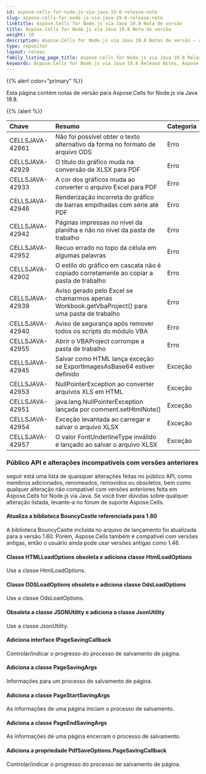 ```yaml
---
id: aspose-cells-for-node-js-via-java-19-8-release-note
slug: aspose-cells-for-node-js-via-java-19-8-release-note
linktitle: Aspose.Cells for Node.js via Java 19.8 Nota de versão
title: Aspose.Cells for Node.js via Java 19.8 Nota de versão
weight: 10
description: Aspose.Cells for Node.js via Java 19.8 Notas de versão – as últimas melhorias, novos recursos e correções
type: repositor
layout: releas
family_listing_page_title: Aspose.Cells for Node.js via Java 19.8 Release Note
keywords: Aspose.Cells for Node.js via Java 19.8 Release Notes, Aspose.Cells for Node.js via Java 19.8 updates and fixe
---
```

{{% alert color="primary" %}} 

Esta página contém notas de versão para Aspose.Cells for Node.js via Java 19.8.

{{% /alert %}} 

|**Chave**|**Resumo**|**Categoria**|
| :- | :- | :- |
|CELLSJAVA-42861|Não foi possível obter o texto alternativo da forma no formato de arquivo ODS|Erro|
|CELLSJAVA-42929|O título do gráfico muda na conversão de XLSX para PDF|Erro|
|CELLSJAVA-42933|A cor dos gráficos muda ao converter o arquivo Excel para PDF|Erro|
|CELLSJAVA-42946|Renderização incorreta do gráfico de barras empilhadas com série até PDF|Erro|
|CELLSJAVA-42942|Páginas impressas no nível da planilha e não no nível da pasta de trabalho|Erro|
|CELLSJAVA-42952|Recuo errado no topo da célula em algumas palavras|Erro|
|CELLSJAVA-42902|O estilo do gráfico em cascata não é copiado corretamente ao copiar a pasta de trabalho|Erro|
|CELLSJAVA-42939|Aviso gerado pelo Excel se chamarmos apenas Workbook.getVbaProject() para uma pasta de trabalho|Erro|
|CELLSJAVA-42940|Aviso de segurança após remover todos os scripts do módulo VBA|Erro|
|CELLSJAVA-42955|Abrir o VBAProject corrompe a pasta de trabalho|Erro|
|CELLSJAVA-42945|Salvar como HTML lança exceção se ExportImagesAsBase64 estiver definido|Exceção|
|CELLSJAVA-42953|NullPointerException ao converter arquivos XLS em HTML|Exceção|
|CELLSJAVA-42951|java.lang.NullPointerException lançada por comment.setHtmlNote()|Exceção|
|CELLSJAVA-42954|Exceção levantada ao carregar e salvar o arquivo XLSX|Exceção|
|CELLSJAVA-42957|O valor FontUnderlineType inválido é lançado ao salvar o arquivo XLSX|Exceção|
###  **Público API e alterações incompatíveis com versões anteriores**
seguir está uma lista de quaisquer alterações feitas no público API, como membros adicionados, renomeados, removidos ou obsoletos, bem como qualquer alteração não compatível com versões anteriores feita em Aspose.Cells for Node.js via Java. Se você tiver dúvidas sobre qualquer alteração listada, levante-a no fórum de suporte Aspose.Cells.
####  **Atualiza a biblioteca BouncyCastle referenciada para 1.60**
A biblioteca BouncyCastle incluída no arquivo de lançamento foi atualizada para a versão 1.60. Porém, Aspose.Cells também é compatível com versões antigas, então o usuário ainda pode usar versões antigas como 1.46.
####  **Classe HTMLLoadOptions obsoleta e adiciona classe HtmlLoadOptions**
Use a classe HtmlLoadOptions.
####  **Classe ODSLoadOptions obsoleta e adiciona classe OdsLoadOptions**
Use a classe OdsLoadOptions.
####  **Obsoleta a classe JSONUtility e adiciona a classe JsonUtility**
Use a classe JsonUtility.
####  **Adiciona interface IPageSavingCallback**
Controlar/indicar o progresso do processo de salvamento de página.
####  **Adiciona a classe PageSavingArgs**
Informações para um processo de salvamento de página.
####  **Adiciona a classe PageStartSavingArgs**
As informações de uma página iniciam o processo de salvamento.
####  **Adiciona a classe PageEndSavingArgs**
As informações de uma página encerram o processo de salvamento.
####  **Adiciona a propriedade PdfSaveOptions.PageSavingCallback**
Controlar/indicar o progresso do processo de salvamento de página.


